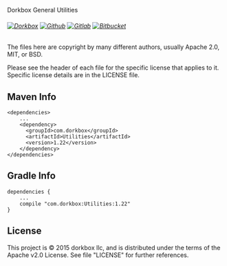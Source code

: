 Dorkbox General Utilities

###### [![Dorkbox](https://badge.dorkbox.com/dorkbox.svg "Dorkbox")](https://git.dorkbox.com/dorkbox/Utilities) [![Github](https://badge.dorkbox.com/github.svg "Github")](https://github.com/dorkbox/Utilities) [![Gitlab](https://badge.dorkbox.com/gitlab.svg "Gitlab")](https://gitlab.com/dorkbox/Utilities) [![Bitbucket](https://badge.dorkbox.com/bitbucket.svg "Bitbucket")](https://bitbucket.org/dorkbox/Utilities)


The files here are copyright by many different authors, usually Apache 2.0, MIT, or BSD. 

Please see the header of each file for the specific license that applies to it. Specific license details are in the LICENSE file.



Maven Info
---------
````
<dependencies>
    ...
    <dependency>
      <groupId>com.dorkbox</groupId>
      <artifactId>Utilities</artifactId>
      <version>1.22</version>
    </dependency>
</dependencies>
````

Gradle Info
---------
````
dependencies {
    ...
    compile "com.dorkbox:Utilities:1.22"
}
````


License
---------
This project is © 2015 dorkbox llc, and is distributed under the terms of the Apache v2.0 License. See file "LICENSE" for further references.
